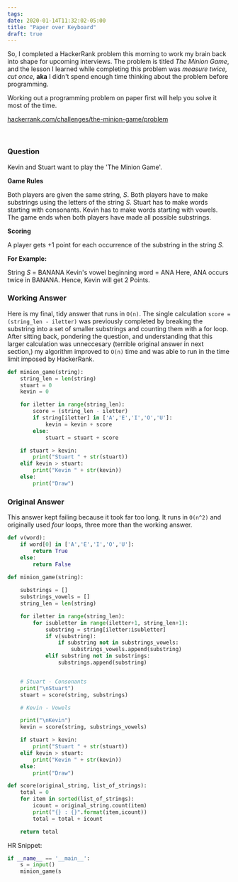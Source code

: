 ```yaml
---
tags:
date: 2020-01-14T11:32:02-05:00
title: "Paper over Keyboard"
draft: true
---
```


So, I completed a HackerRank problem this morning to work my brain back into
shape for upcoming interviews. The problem is titled *The Minion Game*, and
the lesson I learned while completing this problem was *measure twice, cut
once*, **aka** I didn't spend enough time thinking about the problem before
programming.

Working out a programming problem on paper first will help you solve it most of
the time.

[hackerrank.com/challenges/the-minion-game/problem](https://www.hackerrank.com/challenges/the-minion-game/problem)

<br />

### Question

Kevin and Stuart want to play the 'The Minion Game'.

**Game Rules**

Both players are given the same string, *S*.
Both players have to make substrings using the letters of the string *S*.
Stuart has to make words starting with consonants.
Kevin has to make words starting with vowels.
The game ends when both players have made all possible substrings.

**Scoring**

A player gets +1 point for each occurrence of the substring in the string *S*.

**For Example:**

String *S* = BANANA
Kevin's vowel beginning word = ANA
Here, ANA occurs twice in BANANA. Hence, Kevin will get 2 Points. 

### Working Answer

Here is my final, tidy answer that runs in `O(n)`. The single calculation `score
= (string_len - iletter)` was previously completed by breaking the substring
into a set of smaller substrings and counting them with a for loop. After
sitting back, pondering the question, and understanding that this larger
calculation was unneccesary (terrible original answer in next section,) my
algorithm improved to `O(n)` time and was able to run in the time limit imposed
by HackerRank.

```py
def minion_game(string):
    string_len = len(string)
    stuart = 0
    kevin = 0

    for iletter in range(string_len):
        score = (string_len - iletter)
        if string[iletter] in ['A','E','I','O','U']:
            kevin = kevin + score
        else:
            stuart = stuart + score

    if stuart > kevin:
        print("Stuart " + str(stuart))
    elif kevin > stuart:
        print("Kevin " + str(kevin))
    else:
        print("Draw")
```

### Original Answer

This answer kept failing because it took far too long. It runs in `O(n^2)` and
originally used *four* loops, three more than the working answer.

```py
def v(word):
    if word[0] in ['A','E','I','O','U']:
        return True
    else:
        return False

def minion_game(string):
    
    substrings = []
    substrings_vowels = []
    string_len = len(string)

    for iletter in range(string_len):
        for isubletter in range(iletter+1, string_len+1):
            substring = string[iletter:isubletter]
            if v(substring):
                if substring not in substrings_vowels:
                    substrings_vowels.append(substring)
            elif substring not in substrings:
                substrings.append(substring)


    # Stuart - Consonants
    print("\nStuart")
    stuart = score(string, substrings) 

    # Kevin - Vowels

    print("\nKevin")
    kevin = score(string, substrings_vowels)

    if stuart > kevin:
        print("Stuart " + str(stuart))
    elif kevin > stuart:
        print("Kevin " + str(kevin))
    else:
        print("Draw")

def score(original_string, list_of_strings):
    total = 0
    for item in sorted(list_of_strings):
        icount = original_string.count(item)
        print("{} : {}".format(item,icount))
        total = total + icount

    return total
```

HR Snippet:

```py
if __name__ == '__main__':
    s = input()
    minion_game(s
```
